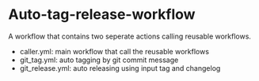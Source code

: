 # Auto-tag-release-workflow
A workflow that contains two seperate actions calling reusable workflows.

* caller.yml: main workflow that call the reusable workflows
* git_tag.yml: auto tagging by git commit message
* git_release.yml: auto releasing using input tag and changelog
